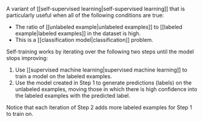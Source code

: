 
A variant of [[self-supervised learning|self-supervised learning]] that is
particularly useful when all of the following conditions are true:

<ul>
<li>The ratio of [[unlabeled example|unlabeled examples]] to
[[labeled example|labeled examples]] in the dataset is high.</li>
<li>This is a [[classification model|classification]] problem.</li>
</ul>

Self-training works by iterating over the following two steps until the model
stops improving:

<ol>
<li>Use [[supervised machine learning|supervised machine learning]] to
 train a model on the labeled examples.</li>
<li>Use the model created in Step 1 to generate predictions (labels) on the
 unlabeled examples, moving those in which there is high confidence into
 the labeled examples with the predicted label.</li>
</ol>

Notice that each iteration of Step 2 adds more labeled examples for Step 1 to
train on.

